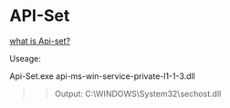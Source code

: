 # API-Set

[what is Api-set?](https://docs.microsoft.com/en-us/windows/win32/apiindex/windows-apisets)

Useage:

Api-Set.exe api-ms-win-service-private-l1-1-3.dll

>>Output: C:\WINDOWS\System32\sechost.dll
